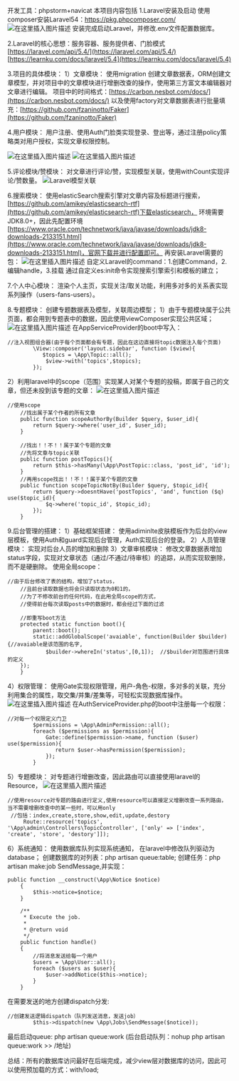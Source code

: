 开发工具：phpstorm+navicat
本项目内容包括
1.Laravel安装及启动
使用composer安装Laravel54：https://pkg.phpcomposer.com/
![在这里插入图片描述](https://img-blog.csdnimg.cn/20191016104022666.png?x-oss-process=image/watermark,type_ZmFuZ3poZW5naGVpdGk,shadow_10,text_aHR0cHM6Ly9ibG9nLmNzZG4ubmV0L0tyZWFXdQ==,size_16,color_FFFFFF,t_70)
安装完成启动Laravel，并修改.env文件配置数据库。

2.Laravel的核心思想：服务容器、服务提供者、门脸模式
[https://laravel.com/api/5.4/](https://laravel.com/api/5.4/)
[https://learnku.com/docs/laravel/5.4](https://learnku.com/docs/laravel/5.4)

3.项目的具体模块：
1）文章模块：
使用migration 创建文章数据表，ORM创建文章模型，并对项目中的文章模块进行增删改查的操作，使用第三方富文本编辑器对文章进行编辑。
项目中的时间格式：[https://carbon.nesbot.com/docs/](https://carbon.nesbot.com/docs/)
以及使用factory对文章数据表进行批量填充：[https://github.com/fzaninotto/Faker](https://github.com/fzaninotto/Faker)

4.用户模块：
用户注册、使用Auth门脸类实现登录、登出等，通过注册policy策略类对用户授权，实现文章权限控制。

![在这里插入图片描述](https://img-blog.csdnimg.cn/20191016110047502.png?x-oss-process=image/watermark,type_ZmFuZ3poZW5naGVpdGk,shadow_10,text_aHR0cHM6Ly9ibG9nLmNzZG4ubmV0L0tyZWFXdQ==,size_16,color_FFFFFF,t_70)
![在这里插入图片描述](https://img-blog.csdnimg.cn/20191016111230950.png?x-oss-process=image/watermark,type_ZmFuZ3poZW5naGVpdGk,shadow_10,text_aHR0cHM6Ly9ibG9nLmNzZG4ubmV0L0tyZWFXdQ==,size_16,color_FFFFFF,t_70)

5.评论模块/赞模块：
对文章进行评论/赞，实现模型关联，使用withCount实现评论/赞数量。
![Laravel模型关联](https://img-blog.csdnimg.cn/20191016111742262.png?x-oss-process=image/watermark,type_ZmFuZ3poZW5naGVpdGk,shadow_10,text_aHR0cHM6Ly9ibG9nLmNzZG4ubmV0L0tyZWFXdQ==,size_16,color_FFFFFF,t_70)

6.搜索模块：
使用elasticSearch搜索引擎对文章内容及标题进行搜索，[https://github.com/amikey/elasticsearch-rtf](https://github.com/amikey/elasticsearch-rtf)下载elasticsearch，
环境需要JDK8.0+，因此先配置环境[https://www.oracle.com/technetwork/java/javase/downloads/jdk8-downloads-2133151.html](https://www.oracle.com/technetwork/java/javase/downloads/jdk8-downloads-2133151.html)，官网下载并进行配置即可。
再安装Laravel需要的包：
![在这里插入图片描述](https://img-blog.csdnimg.cn/2019101611535252.png?x-oss-process=image/watermark,type_ZmFuZ3poZW5naGVpdGk,shadow_10,text_aHR0cHM6Ly9ibG9nLmNzZG4ubmV0L0tyZWFXdQ==,size_16,color_FFFFFF,t_70)
自定义Laravel的command：1.创建Command，2.编辑handle，3.挂载
通过自定义es:init命令实现搜索引擎索引和模板的建立；

7.个人中心模块：
渲染个人主页，实现关注/取关功能，利用多对多的关系表实现系列操作（users-fans-users）。

8.专题模块：
创建专题数据表及模型，关联周边模型；
1）由于专题模块属于公共页面，都会用到专题表中的数据，因此使用viewComposer实现公共区域；
![在这里插入图片描述](https://img-blog.csdnimg.cn/20191016121349238.png?x-oss-process=image/watermark,type_ZmFuZ3poZW5naGVpdGk,shadow_10,text_aHR0cHM6Ly9ibG9nLmNzZG4ubmV0L0tyZWFXdQ==,size_16,color_FFFFFF,t_70)
在AppServiceProvider的boot中写入：
```
//注入视图组合器(由于每个页面都会有专题，因此在这边直接将topic数据注入每个页面)
        \View::composer('layout.sidebar', function ($view){
           $topics = \App\Topic::all();
            $view->with('topics',$topics);
        });
```
2）利用laravel中的scope（范围）实现某人对某个专题的投稿，即属于自己的文章，但还未投到该专题的文章：
![在这里插入图片描述](https://img-blog.csdnimg.cn/20191016121727579.png?x-oss-process=image/watermark,type_ZmFuZ3poZW5naGVpdGk,shadow_10,text_aHR0cHM6Ly9ibG9nLmNzZG4ubmV0L0tyZWFXdQ==,size_16,color_FFFFFF,t_70)

```
//使用scope
    //找出属于某个作者的所有文章
    public function scopeAuthorBy(Builder $query, $user_id){
        return $query->where('user_id', $user_id);
    }

    //找出！！不！！属于某个专题的文章
    //先将文章与topic关联
    public function postTopics(){
        return $this->hasMany(\App\PostTopic::class, 'post_id', 'id');
    }
    //再用scope找出！！不！！属于某个专题的文章
    public function scopeTopicNotBy(Builder $query, $topic_id){
        return $query->doesntHave('postTopics', 'and', function ($q) use($topic_id){
            $q->where('topic_id', $topic_id);
        });
    }
```
9.后台管理的搭建：
1）基础框架搭建：
使用adiminlte皮肤模板作为后台的view层模板，使用Auth和guard实现后台管理，Auth实现后台的登录。
2）人员管理模块：
实现对后台人员的增加和删除
3）文章审核模块：
修改文章数据表增加status字段，实现对文章状态（通过/不通过/待审核）的追踪，从而实现软删除，而不是硬删除。
使用全局scope：

```
//由于后台修改了表的结构，增加了status，
    //且前台读取数据也将会只读取状态为0和1的，
    //为了不修改前台的任何代码，在此用全局scope的方式，
    //使得前台每次读取posts中的数据时，都会经过下面的过滤

    //即重写boot方法
    protected static function boot(){
        parent::boot();
        static::addGlobalScope('avaiable', function(Builder $builder){//avaiable是该范围的名字,
            $builder->whereIn('status',[0,1]);  //$builder对范围进行具体的定义
    });
    }
```
4）权限管理：
使用Gate实现权限管理，用户-角色-权限，多对多的关联，充分利用集合的属性，取交集/并集/差集等，可轻松实现数据库操作。
![在这里插入图片描述](https://img-blog.csdnimg.cn/20191016123326855.png?x-oss-process=image/watermark,type_ZmFuZ3poZW5naGVpdGk,shadow_10,text_aHR0cHM6Ly9ibG9nLmNzZG4ubmV0L0tyZWFXdQ==,size_16,color_FFFFFF,t_70)
在AuthServiceProvider.php的boot中注册每一个权限：

```
//对每一个权限定义门卫
        $permissions = \App\AdminPermission::all();
        foreach ($permissions as $permission){
            Gate::define($permission->name, function ($user) use($permission){
               return $user->hasPermission($permission);
            });
        }
```
5）专题模块：
对专题进行增删改查，因此路由可以直接使用laravel的Resource，
![在这里插入图片描述](https://img-blog.csdnimg.cn/20191016124610414.png?x-oss-process=image/watermark,type_ZmFuZ3poZW5naGVpdGk,shadow_10,text_aHR0cHM6Ly9ibG9nLmNzZG4ubmV0L0tyZWFXdQ==,size_16,color_FFFFFF,t_70)

```
//使用resource对专题的路由进行定义,使用resource可以直接定义增删改查一系列路由，当不需要增删改查中的某一些时，可以用only
 //包括：index,create,store,show,edit,update,destory
     Route::resource('topics', '\App\admin\Controllers\TopicController', ['only' => ['index', 'create', 'store', 'destory']]);
```
6）系统通知：
使用数据库队列实现系统通知，
在laravel中修改队列驱动为database；
创建数据库的对列表：php artisan queue:table;
创建任务：php artisan make:job SendMessage,并实现：

```
public function __construct(\App\Notice $notice)
    {
        $this->notice=$notice;
    }

    /**
     * Execute the job.
     *
     * @return void
     */
    public function handle()
    {
        //将消息发送给每一个用户
        $users = \App\User::all();
        foreach ($users as $user){
            $user->addNotice($this->notice);
        }
    }
```
在需要发送的地方创建dispatch分发:

```
//创建发送逻辑dispatch（队列发送消息，发送job）
        $this->dispatch(new \App\Jobs\SendMessage($notice));
```
最后启动queue: php artisan queue:work
(后台启动队列：nohup php artisan queue:work >> /地址)

总结：所有的数据库访问最好在后端完成，减少view层对数据库的访问，因此可以使用预加载的方式：with/load;
